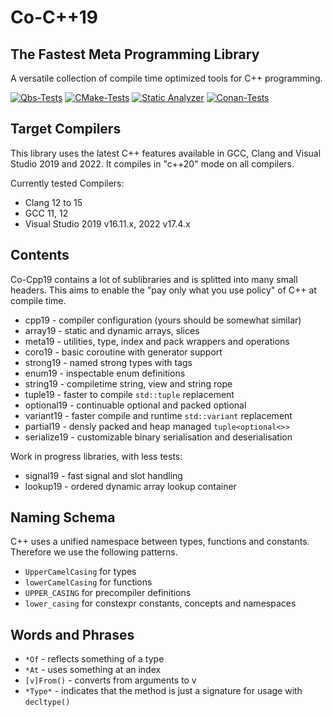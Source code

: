 # Co-C++19
## The Fastest Meta Programming Library

A versatile collection of compile time optimized tools for C++ programming.

[![Qbs-Tests](https://github.com/basicpp17/co-cpp19/actions/workflows/qbs_tests.yml/badge.svg)](https://github.com/basicpp17/co-cpp19/actions/workflows/qbs_tests.yml)
[![CMake-Tests](https://github.com/basicpp17/co-cpp19/actions/workflows/cmake_tests.yml/badge.svg)](https://github.com/basicpp17/co-cpp19/actions/workflows/cmake_tests.yml)
[![Static Analyzer](https://github.com/basicpp17/co-cpp19/actions/workflows/static_analyse.yml/badge.svg)](https://github.com/basicpp17/co-cpp19/actions/workflows/static_analyse.yml)
[![Conan-Tests](https://github.com/basicpp17/co-cpp19/actions/workflows/conan.yml/badge.svg)](https://github.com/basicpp17/co-cpp19/actions/workflows/conan.yml)

## Target Compilers

This library uses the latest C++ features available in GCC, Clang and Visual Studio 2019 and 2022.
It compiles in "c++20" mode on all compilers.

Currently tested Compilers:
* Clang 12 to 15
* GCC 11, 12
* Visual Studio 2019 v16.11.x, 2022 v17.4.x

## Contents

Co-Cpp19 contains a lot of sublibraries and is splitted into many small headers.
This aims to enable the "pay only what you use policy" of C++ at compile time.

* cpp19 - compiler configuration (yours should be somewhat similar)
* array19 - static and dynamic arrays, slices
* meta19 - utilities, type, index and pack wrappers and operations
* coro19 - basic coroutine with generator support
* strong19 - named strong types with tags
* enum19 - inspectable enum definitions
* string19 - compiletime string, view and string rope
* tuple19 - faster to compile `std::tuple` replacement
* optional19 - continuable optional and packed optional
* variant19 - faster compile and runtime `std::variant` replacement
* partial19 - densly packed and heap managed `tuple<optional<>>`
* serialize19 - customizable binary serialisation and deserialisation

Work in progress libraries, with less tests:

* signal19 - fast signal and slot handling
* lookup19 - ordered dynamic array lookup container

## Naming Schema

C++ uses a unified namespace between types, functions and constants.
Therefore we use the following patterns.

* `UpperCamelCasing` for types
* `lowerCamelCasing` for functions
* `UPPER_CASING` for precompiler definitions
* `lower_casing` for constexpr constants, concepts and namespaces

## Words and Phrases

* `*Of` - reflects something of a type
* `*At` - uses something at an index
* `[v]From()` - converts from arguments to v
* `*Type*` - indicates that the method is just a signature for usage with `decltype()`
